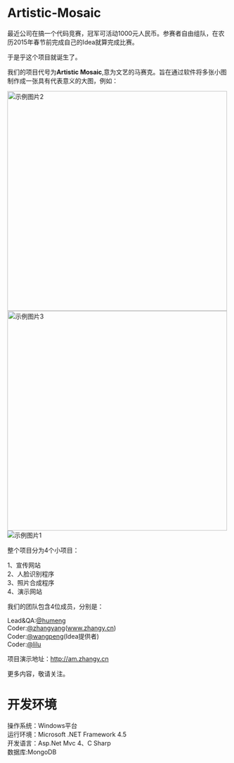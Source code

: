 Artistic-Mosaic
===============
<p>最近公司在搞一个代码竞赛，冠军可活动1000元人民币。参赛者自由组队，在农历2015年春节前完成自己的Idea就算完成比赛。</p>
<p>于是乎这个项目就诞生了。</p>
<p>我们的项目代号为<b>Artistic Mosaic</b>,意为文艺的马赛克。旨在通过软件将多张小图制作成一张具有代表意义的大图，例如：</p>
<img src="https://raw.githubusercontent.com/zhangyanglogin/Artistic-Mosaic/master/Image/demo2.jpg" alt="示例图片2" width="500px">
<img src="https://raw.githubusercontent.com/zhangyanglogin/Artistic-Mosaic/master/Image/demo3.jpg" alt="示例图片3" width="500px">
<img src="https://raw.githubusercontent.com/zhangyanglogin/Artistic-Mosaic/master/Image/demo1.jpg" alt="示例图片1">
<p>整个项目分为4个小项目：</p>
1、宣传网站<br />
2、人脸识别程序<br />
3、照片合成程序<br />
4、演示网站<br />
<p>我们的团队包含4位成员，分别是：</p>
Lead&QA:<a href="https://github.com/humeng" title="humeng">@humeng</a><br />
Coder:<a href="https://github.com/zhangyanglogin" title="zhangyang">@zhangyang</a>(<a href="http://www.zhangy.cn" title="www.zhangy.cn" target="_blank">www.zhangy.cn</a>)<br />
Coder:<a href="https://github.com/zhangyanglogin" title="wangpeng">@wangpeng</a>(Idea提供者)<br />
Coder:<a href="https://github.com/zhangyanglogin" title="lilu">@lilu</a><br />

<p>项目演示地址：<a href="http://am.zhangy.cn" target="_blank">http://am.zhangy.cn</a></p>
<p>更多内容，敬请关注。</p>

开发环境
===============
操作系统：Windows平台<br/>
运行环境：Microsoft .NET Framework 4.5<br/>
开发语言：Asp.Net Mvc 4、C Sharp<br/>
数据库:MongoDB<br/>
